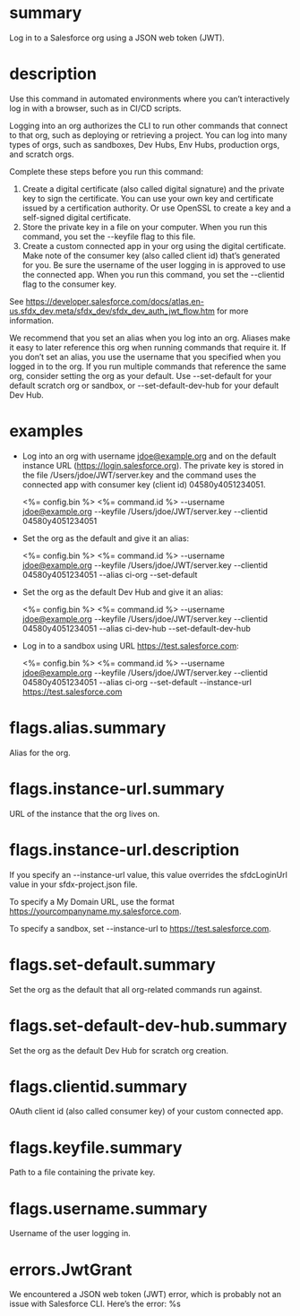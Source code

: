 # summary

Log in to a Salesforce org using a JSON web token (JWT).

# description

Use this command in automated environments where you can’t interactively log in with a browser, such as in CI/CD scripts.

Logging into an org authorizes the CLI to run other commands that connect to that org, such as deploying or retrieving a project. You can log into many types of orgs, such as sandboxes, Dev Hubs, Env Hubs, production orgs, and scratch orgs.

Complete these steps before you run this command:

1. Create a digital certificate (also called digital signature) and the private key to sign the certificate. You can use your own key and certificate issued by a certification authority. Or use OpenSSL to create a key and a self-signed digital certificate.
2. Store the private key in a file on your computer. When you run this command, you set the --keyfile flag to this file.
3. Create a custom connected app in your org using the digital certificate. Make note of the consumer key (also called client id) that’s generated for you. Be sure the username of the user logging in is approved to use the connected app. When you run this command, you set the --clientid flag to the consumer key.

See https://developer.salesforce.com/docs/atlas.en-us.sfdx_dev.meta/sfdx_dev/sfdx_dev_auth_jwt_flow.htm for more information.

We recommend that you set an alias when you log into an org. Aliases make it easy to later reference this org when running commands that require it. If you don’t set an alias, you use the username that you specified when you logged in to the org. If you run multiple commands that reference the same org, consider setting the org as your default. Use --set-default for your default scratch org or sandbox, or --set-default-dev-hub for your default Dev Hub.

# examples

- Log into an org with username jdoe@example.org and on the default instance URL (https://login.salesforce.org). The private key is stored in the file /Users/jdoe/JWT/server.key and the command uses the connected app with consumer key (client id) 04580y4051234051.

  <%= config.bin %> <%= command.id %> --username jdoe@example.org --keyfile /Users/jdoe/JWT/server.key --clientid 04580y4051234051

- Set the org as the default and give it an alias:

  <%= config.bin %> <%= command.id %> --username jdoe@example.org --keyfile /Users/jdoe/JWT/server.key --clientid 04580y4051234051 --alias ci-org --set-default

- Set the org as the default Dev Hub and give it an alias:

  <%= config.bin %> <%= command.id %> --username jdoe@example.org --keyfile /Users/jdoe/JWT/server.key --clientid 04580y4051234051 --alias ci-dev-hub --set-default-dev-hub

- Log in to a sandbox using URL https://test.salesforce.com:

  <%= config.bin %> <%= command.id %> --username jdoe@example.org --keyfile /Users/jdoe/JWT/server.key --clientid 04580y4051234051 --alias ci-org --set-default --instance-url https://test.salesforce.com

# flags.alias.summary

Alias for the org.

# flags.instance-url.summary

URL of the instance that the org lives on.

# flags.instance-url.description

If you specify an --instance-url value, this value overrides the sfdcLoginUrl value in your sfdx-project.json file.

To specify a My Domain URL, use the format https://yourcompanyname.my.salesforce.com.

To specify a sandbox, set --instance-url to https://test.salesforce.com.

# flags.set-default.summary

Set the org as the default that all org-related commands run against.

# flags.set-default-dev-hub.summary

Set the org as the default Dev Hub for scratch org creation.

# flags.clientid.summary

OAuth client id (also called consumer key) of your custom connected app.

# flags.keyfile.summary

Path to a file containing the private key.

# flags.username.summary

Username of the user logging in.

# errors.JwtGrant

We encountered a JSON web token (JWT) error, which is probably not an issue with Salesforce CLI. Here’s the error: %s
